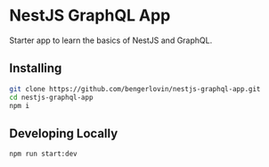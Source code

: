 # NestJS GraphQL App

Starter app to learn the basics of NestJS and GraphQL.

## Installing

```bash
git clone https://github.com/bengerlovin/nestjs-graphql-app.git
cd nestjs-graphql-app
npm i
```

## Developing Locally

```bash
npm run start:dev
```
